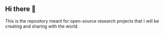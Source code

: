 ## Hi there 👋
This is the repository meant for open-source research projects that I will be creating and sharing with the world.
